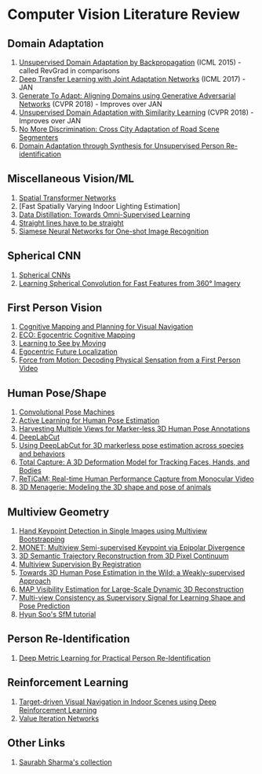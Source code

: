 # Computer Vision Literature Review


## Domain Adaptation
1. [Unsupervised Domain Adaptation by Backpropagation](https://arxiv.org/abs/1409.7495) (ICML 2015) - called RevGrad in comparisons
2. [Deep Transfer Learning with Joint Adaptation Networks](https://arxiv.org/abs/1605.06636) (ICML 2017) - JAN
2. [Generate To Adapt: Aligning Domains using Generative Adversarial Networks](http://openaccess.thecvf.com/content_cvpr_2018/papers/Sankaranarayanan_Generate_to_Adapt_CVPR_2018_paper.pdf) (CVPR 2018) - Improves over JAN
3. [Unsupervised Domain Adaptation with Similarity Learning](http://openaccess.thecvf.com/content_cvpr_2018/papers/Pinheiro_Unsupervised_Domain_Adaptation_CVPR_2018_paper.pdf) (CVPR 2018) - Improves over JAN
4. [No More Discrimination: Cross City Adaptation of Road Scene Segmenters](https://arxiv.org/abs/1704.08509)
5. [Domain Adaptation through Synthesis for Unsupervised Person Re-identification](https://arxiv.org/abs/1804.10094)


## Miscellaneous Vision/ML
1. [Spatial Transformer Networks](https://arxiv.org/abs/1506.02025)
2. [Fast Spatially Varying Indoor Lighting Estimation]
3. [Data Distillation: Towards Omni-Supervised Learning](https://arxiv.org/abs/1712.04440)
4. [Straight lines have to be straight](https://link.springer.com/content/pdf/10.1007/PL00013269.pdf)
5. [Siamese Neural Networks for One-shot Image Recognition](https://www.cs.cmu.edu/~rsalakhu/papers/oneshot1.pdf)


## Spherical CNN
1. [Spherical CNNs](https://openreview.net/forum?id=Hkbd5xZRb)
2. [Learning Spherical Convolution for Fast Features from 360° Imagery](http://www.cs.utexas.edu/%7Egrauman/papers/sphconv-nips2017.pdf)


## First Person Vision
1. [Cognitive Mapping and Planning for Visual Navigation](https://arxiv.org/abs/1702.03920)
2. [ECO: Egocentric Cognitive Mapping](https://arxiv.org/abs/1812.00312)
3. [Learning to See by Moving](https://arxiv.org/abs/1505.01596)
4. [Egocentric Future Localization](https://www-users.cs.umn.edu/~hspark/future_loc.html)
5. [Force from Motion: Decoding Physical Sensation from a First Person Video](https://www-users.cs.umn.edu/~hspark/ffm.html)


## Human Pose/Shape
1. [Convolutional Pose Machines](https://arxiv.org/abs/1602.00134)
2. [Active Learning for Human Pose Estimation](http://openaccess.thecvf.com/content_ICCV_2017/papers/Liu_Active_Learning_for_ICCV_2017_paper.pdf)
3. [Harvesting Multiple Views for Marker-less 3D Human Pose Annotations](https://arxiv.org/abs/1704.04793)
4. [DeepLabCut](https://github.com/AlexEMG/DeepLabCut)
5. [Using DeepLabCut for 3D markerless pose estimation across species and behaviors](https://www.biorxiv.org/content/early/2018/11/24/476531)
6. [Total Capture: A 3D Deformation Model for Tracking Faces, Hands, and Bodies](http://www.cs.cmu.edu/~hanbyulj/totalcapture/)
7. [ReTiCaM: Real-time Human Performance Capture from Monocular Video](https://gvv.mpi-inf.mpg.de/projects/ReTiCaM/)
8. [3D Menagerie: Modeling the 3D shape and pose of animals](http://smal.is.tue.mpg.de/)


## Multiview Geometry
1. [Hand Keypoint Detection in Single Images using Multiview Bootstrapping](https://arxiv.org/abs/1704.07809)
2. [MONET: Multiview Semi-supervised Keypoint via Epipolar Divergence](https://arxiv.org/abs/1806.00104)
3. [3D Semantic Trajectory Reconstruction from 3D Pixel Continuum](https://www-users.cs.umn.edu/~jsyoon/Semantic_trajectory/)
4. [Multiview Supervision By Registration](https://arxiv.org/pdf/1811.11251.pdf)
5. [Towards 3D Human Pose Estimation in the Wild: a Weakly-supervised Approach](https://arxiv.org/abs/1704.02447)
7. [MAP Visibility Estimation for Large-Scale Dynamic 3D Reconstruction](https://www.cs.cmu.edu/~hanbyulj/14/CVPR_2014_Visibility.pdf)
8. [Multi-view Consistency as Supervisory Signal for Learning Shape and Pose Prediction](https://arxiv.org/abs/1801.03910)
9. [Hyun Soo's SfM tutorial](https://www-users.cs.umn.edu/~hspark/sfm_tutorial/)


## Person Re-Identification
1. [Deep Metric Learning for Practical Person Re-Identification](https://arxiv.org/abs/1407.4979)


## Reinforcement Learning
1. [Target-driven Visual Navigation in Indoor Scenes using Deep Reinforcement Learning](https://arxiv.org/abs/1609.05143)
2. [Value Iteration Networks](https://arxiv.org/abs/1602.02867)


## Other Links
1. [Saurabh Sharma's collection](https://drive.google.com/open?id=1Qtv_PPuDFy4zFNv0f7j7dWKqMliyQSu1)
